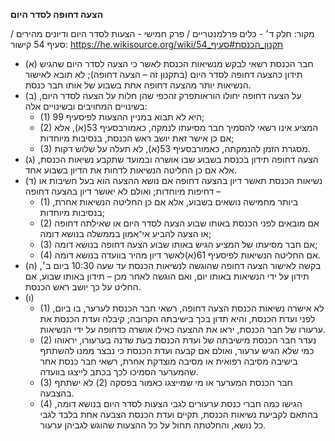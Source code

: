 **הצעה דחופה לסדר היום**

מקור: חלק ד׳ - כלים פרלמנטריים / פרק חמישי - הצעות לסדר היום ודיונים מהירים / סעיף 54
קישור: https://he.wikisource.org/wiki/תקנון_הכנסת#סעיף_54

 * (א) חבר הכנסת רשאי לבקש מנשיאות הכנסת לאשר כי הצעה לסדר היום שהגיש תידון כהצעה דחופה לסדר היום (בתקנון זה – הצעה דחופה); לא תובא לאישור הנשיאות יותר מהצעה דחופה אחת בשבוע של אותו חבר כנסת.
 * (ב) על הצעה דחופה יחולו הוראותפרק זהכפי שהן חלות על הצעה לסדר היום, בשינויים המחויבים ובשינויים אלה:
   * (1) היא לא תבוא במניין ההצעות לפיסעיף 99;
   * (2) המציע אינו רשאי להסמיך חבר מסיעתו לנמקה, כאמורבסעיף 53(א), אלא אם כן אישר זאת יושב ראש הכנסת, בנסיבות מיוחדות;
   * (3) מסגרת הזמן להנמקתה, כאמורבסעיף 53(א), לא תעלה על שלוש דקות.
 * (ג) הצעה דחופה תידון בכנסת בשבוע שבו אושרה ובמועד שתקבע נשיאות הכנסת, אלא אם כן החליטה הנשיאות לדחות את הדיון בשבוע אחד.
 * (ד) נשיאות הכנסת תאשר דיון בהצעה דחופה אם נושא ההצעה הוא בעל חשיבות או דחיפות מיוחדות; ואולם לא יאושר דיון בהצעה דחופה –
   * (1) ביותר מחמישה נושאים בשבוע, אלא אם כן החליטה הנשיאות אחרת, בנסיבות מיוחדות;
   * (2) אם מובאים לפני הכנסת באותו שבוע הצעה לסדר היום או שאילתה דחופה או הצעה להביע אי־אמון בממשלה בנושא דומה;
   * (3) אם חבר מסיעתו של המציע הגיש באותו שבוע הצעה דחופה בנושא דומה;
   * (4) אם החליטה הנשיאות לפיסעיף 61(א)לאשר דיון מהיר בוועדה בנושא דומה.
 * (ה) בקשה לאישור הצעה דחופה שהוגשה לנשיאות הכנסת עד שעה 10:30 ביום ב׳, תידון על ידי הנשיאות באותו יום, ואם הוגשה לאחר מכן – תידון באותו שבוע, אם החליט על כך יושב ראש הכנסת.
 * (ו) 
   * (1) לא אישרה נשיאות הכנסת הצעה דחופה, רשאי חבר הכנסת לערער, בו ביום, לפני ועדת הכנסת, והיא תדון בכך בישיבתה הקרובה; קיבלה ועדת הכנסת את ערעורו של חבר הכנסת, יראו את ההצעה כאילו אושרה כדחופה על ידי הנשיאות.
   * (2) נעדר חבר הכנסת מישיבתה של ועדת הכנסת בעת שדנה בערעורו, יראוהו כמי שלא הגיש ערעור, ואולם אם קבעה ועדת הכנסת כי נבצר ממנו להשתתף בישיבה מסיבה רפואית או מסיבה מוצדקת אחרת, רשאי חבר כנסת אחר שהמערער הסמיכו לכך בכתב לייצגו בוועדה.
   * (3) חבר הכנסת המערער או מי שמייצגו כאמור בפסקה (2) לא ישתתף בהצבעה.
   * (4) הגישו כמה חברי כנסת ערעורים לגבי הצעות לסדר היום בנושא דומה, בהתאם לקביעת נשיאות הכנסת, תקיים ועדת הכנסת הצבעה אחת בלבד לגבי כל נושא, והחלטתה תחול על כל ההצעות שהוגש לגביהן ערעור.